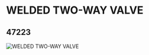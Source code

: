 # WELDED TWO-WAY VALVE
## 47223
![WELDED TWO-WAY VALVE](https://lc-www-live-s.legocdn.com/media/bricks/5/2/4237158.jpg)